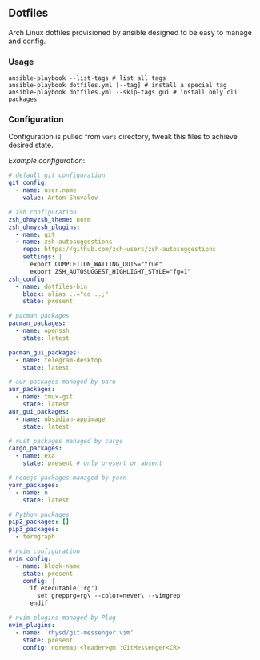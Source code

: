 ## Dotfiles

Arch Linux dotfiles provisioned by ansible designed to be easy to manage and config.

### Usage

```
ansible-playbook --list-tags # list all tags
ansible-playbook dotfiles.yml [--tag] # install a special tag
ansible-playbook dotfiles.yml --skip-tags gui # install only cli packages
```

### Configuration

Configuration is pulled from `vars` directory, tweak this files to achieve desired state.

*Example configuration*:

```yaml
# default git configuration
git_config:
  - name: user.name
    value: Anton Shuvalov

# zsh configuration
zsh_ohmyzsh_theme: norm
zsh_ohmyzsh_plugins:
  - name: git
  - name: zsh-autosuggestions
    repo: https://github.com/zsh-users/zsh-autosuggestions
    settings: |
      export COMPLETION_WAITING_DOTS="true"
      export ZSH_AUTOSUGGEST_HIGHLIGHT_STYLE="fg=1"
zsh_config:
  - name: dotfiles-bin
    block: alias ..="cd ..;"
    state: present

# pacman packages
pacman_packages:
  - name: openssh
    state: latest

pacman_gui_packages:
  - name: telegram-desktop
    state: latest

# aur packages managed by paru
aur_packages:
  - name: tmux-git
    state: latest
aur_gui_packages:
  - name: obsidian-appimage
    state: latest

# rust packages managed by cargo
cargo_packages:
  - name: exa
    state: present # only present or absent

# nodejs packages managed by yarn
yarn_packages:
  - name: n
    state: latest

# Python packages
pip2_packages: []
pip3_packages:
  - termgraph

# nvim configuration
nvim_config: 
  - name: block-name
    state: present
    config: |
      if executable('rg')
        set grepprg=rg\ --color=never\ --vimgrep
      endif

# nvim plugins managed by Plug
nvim_plugins: 
  - name: 'rhysd/git-messenger.vim'
    state: present
    config: noremap <leader>gm :GitMessenger<CR>
```
